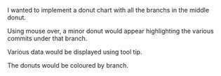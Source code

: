 I wanted to implement a donut chart with all the branchs in the middle donut. 

Using mouse over, a minor donut would appear highlighting the various commits under that branch.

Various data would be displayed using tool tip.

The donuts would be coloured by branch.
